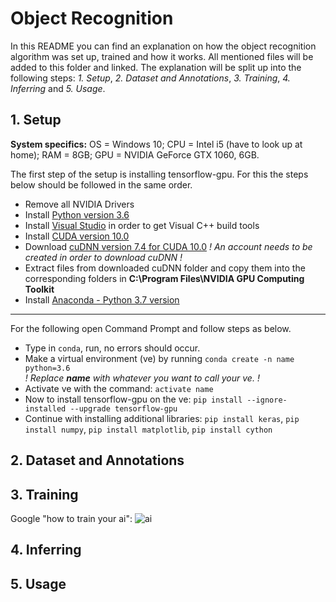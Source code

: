 # Object Recognition
In this README you can find an explanation on how the object recognition algorithm was set up, trained and how it works.
All mentioned files will be added to this folder and linked.
The explanation will be split up into the following steps:
*1. Setup*, *2. Dataset and Annotations*, *3. Training*, *4. Inferring* and *5. Usage*.

## 1. Setup
**System specifics:** OS = Windows 10; CPU = Intel i5 (have to look up at home); RAM = 8GB; GPU = NVIDIA GeForce GTX 1060, 6GB.
  
The first step of the setup is installing tensorflow-gpu. For this the steps below should be followed in the same order.
- Remove all NVIDIA Drivers
- Install [Python version 3.6](https://www.python.org/ftp/python/3.6.0/python-3.6.0-amd64-webinstall.exe)
- Install [Visual Studio](https://visualstudio.microsoft.com/de/vs/?rr=https%3A%2F%2Fwww.google.com%2F) in order to get Visual C++ build tools 
- Install [CUDA version 10.0](https://developer.nvidia.com/cuda-10.0-download-archive)
- Download [cuDNN version 7.4 for CUDA 10.0](https://developer.nvidia.com/rdp/cudnn-archive) *! An account needs to be created in order to download cuDNN !*
- Extract files from downloaded cuDNN folder and copy them into the corresponding folders in **C:\Program Files\NVIDIA GPU Computing Toolkit**
- Install [Anaconda - Python 3.7 version](https://www.anaconda.com/distribution/)

---
For the following open Command Prompt and follow steps as below.
- Type in `conda`, run, no errors should occur.
- Make a virtual environment (ve) by running `conda create -n name python=3.6`  
*! Replace ***name*** with whatever you want to call your ve. !*
- Activate ve with the command: `activate name`
- Now to install tensorflow-gpu on the ve: `pip install --ignore-installed --upgrade tensorflow-gpu`
- Continue with installing additional libraries: 
`pip install keras`, 
`pip install numpy`, 
`pip install matplotlib`, 
`pip install cython`

## 2. Dataset and Annotations

## 3. Training
Google "how to train your ai":
![ai](https://pixel.nymag.com/imgs/daily/vulture/2019/02/19/19-how-to-train-dragon.w700.h700.jpg)
## 4. Inferring
## 5. Usage
